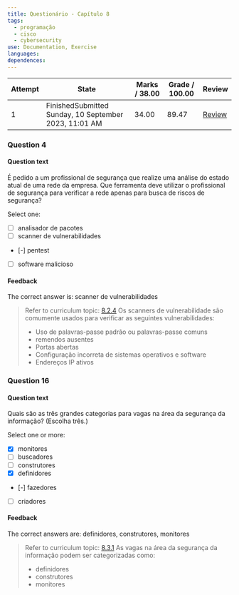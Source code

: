 ```yaml
---
title: Questionário - Capítulo 8
tags:
  - programação
  - cisco
  - cybersecurity
use: Documentation, Exercise
languages: 
dependences:
---
```


| Attempt | State                                                 | Marks / 38.00 | Grade / 100.00 | Review                                                                                                                       |
| ------- | ----------------------------------------------------- | ------------- | -------------- | ---------------------------------------------------------------------------------------------------------------------------- |
| 1       | FinishedSubmitted Sunday, 10 September 2023, 11:01 AM | 34.00         | 89.47          | [Review](https://lms.netacad.com/mod/quiz/review.php?attempt=58141928&cmid=76596814 "Review your responses to this attempt") |

### Question 4

#### Question text

É pedido a um profissional de segurança que realize uma análise do estado atual de uma rede da empresa. Que ferramenta deve utilizar o profissional de segurança para verificar a rede apenas para busca de riscos de segurança?

Select one:

- [ ] analisador de pacotes
- [ ] scanner de vulnerabilidades
- [-] pentest
- [ ] software malicioso

#### Feedback

The correct answer is: scanner de vulnerabilidades
> Refer to curriculum topic: [8.2.4](../../cap8.md#8241-scanners-de-vulnerabilidade)
> Os scanners de vulnerabilidade são comumente usados para verificar as seguintes vulnerabilidades:  
> 
> - Uso de palavras-passe padrão ou palavras-passe comuns
> - remendos ausentes
> - Portas abertas
> - Configuração incorreta de sistemas operativos e software
> - Endereços IP ativos


### Question 16

#### Question text

Quais são as três grandes categorias para vagas na área da segurança da informação? (Escolha três.)

Select one or more:

- [x] monitores
- [ ] buscadores
- [ ] construtores
- [x] definidores
- [-] fazedores
- [ ] criadores

#### Feedback

The correct answers are: definidores, construtores, monitores
> Refer to curriculum topic: [8.3.1](../../cap8.md#8311-definindo-os-papéis-dos-profissionais-de-cibersegurança)
> As vagas na área da segurança da informação podem ser categorizadas como:  
> 
> - definidores
> - construtores
> - monitores

